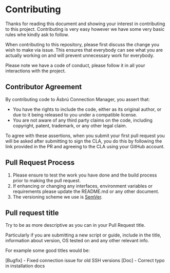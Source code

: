 # Contributing

Thanks for reading this document and showing your interest in contributing to this project.
Contributing is very easy however we have some very basic rules whe kindly ask to follow.

When contributing to this repository, please first discuss the change you wish to make via issue.
This ensures that everybody can see what you are actually working on and will prevent unnecessary work for everybody.

Please note we have a code of conduct, please follow it in all your interactions with the project.

## Contributor Agreement
By contributing code to Ásbrú Connection Manager, you assert that:

* You have the rights to include the code, either as its original author, or due to it being released to you under a compatible license.
* You are not aware of any third party claims on the code, including copyright, patent, trademark, or any other legal claim.

To agree with these assertions, when you submit your first pull request you will be asked after submitting to sign the CLA, you do this by following the link provided in the PR and agreeing to the CLA using your GitHub account.

## Pull Request Process

1. Please ensure to test the work you have done and the build process prior to making the pull request.
2. If enhancing or changing any interfaces, environment variables or requirements please update the README.md or any other document.
3. The versioning scheme we use is [SemVer](http://semver.org/).

## Pull request title

Try to be as more descriptive as you can in your Pull Request title.

Particularly if you are submitting a new script or guide, include in the title,
information about version, OS tested on and any other relevant info.

For example some good titles would be:

[Bugfix] - Fixed connection issue for old SSH versions
[Doc] - Correct typo in installation docs
